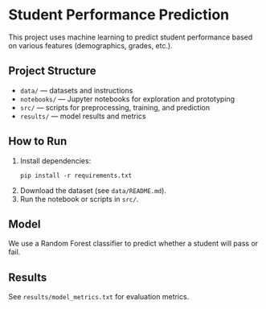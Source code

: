 # Student Performance Prediction
This project uses machine learning to predict student performance based on various features (demographics, grades, etc.).

## Project Structure

- `data/` — datasets and instructions
- `notebooks/` — Jupyter notebooks for exploration and prototyping
- `src/` — scripts for preprocessing, training, and prediction
- `results/` — model results and metrics

## How to Run

1. Install dependencies:
    ```
    pip install -r requirements.txt
    ```
2. Download the dataset (see `data/README.md`).
3. Run the notebook or scripts in `src/`.

## Model

We use a Random Forest classifier to predict whether a student will pass or fail.

## Results

See `results/model_metrics.txt` for evaluation metrics.
